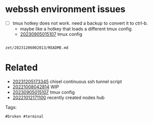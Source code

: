 # webssh environment issues

- [ ] tmux hotkey does not work. need a backup to convert it to ctrl-b.
  - maybe like a hotkey that loads a different tmux config
  - [20230905015107](/zet/20230905015107/README.md) tmux config

```
```

` zet/20231206002013/README.md `

# Related

- [20231205173345](/zet/20231205173345/README.md) chisel continuous ssh tunnel script
- [20221008042814](/zet/20221008042814/README.md) WIP
- [20230905015107](/zet/20230905015107/README.md) tmux config
- [20221012171100](/zet/20221012171100/README.md) recently created nodes hub

Tags:

    #broken #terminal
